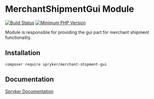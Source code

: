 # MerchantShipmentGui Module
[![Build Status](https://travis-ci.org/spryker/merchant-shipment-gui.svg)](https://travis-ci.org/spryker/merchant-shipment-gui)
[![Minimum PHP Version](https://img.shields.io/badge/php-%3E%3D%207.2-8892BF.svg)](https://php.net/)

Module is responsible for providing the gui part for merchant shipment functionality.

## Installation

```
composer require spryker/merchant-shipment-gui
```

## Documentation

[Spryker Documentation](https://academy.spryker.com/developing_with_spryker/module_guide/modules.html)
